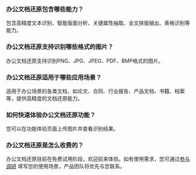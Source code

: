 ### 办公文档还原包含哪些能力？

包含高精度文本识别、智能版面分析、关键属性抽取、全文排版输出、表格识别等能力。

### 办公文档还原支持识别哪些格式的图片？

办公文档还原支持识别PNG、JPG、JPEG、PDF、BMP格式的图片。

### 办公文档还原适用于哪些应用场景？

适用于办公场景的各类文档，如论文、合同、行业报告、产品文档、书籍、档案等，提供高精度的文档还原能力。

### 如何快速体验办公文档还原功能？

您可以在功能体验页面上传图片并查看识别结果。

### 办公文档还原是怎么收费的？

办公文档还原目前在免费试用阶段，欢迎前来体验。如有使用需求，您可通过[参与调研](https://cloud.tencent.com/apply/p/t2rifufbk5f)  填写您的使用场景，产品团队将优先与您联系。

